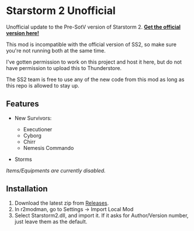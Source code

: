 # Starstorm 2 Unofficial

Unofficial update to the Pre-SotV version of Starstorm 2. **[Get the official version here!](https://thunderstore.io/package/TeamMoonstorm/Starstorm2/)**

This mod is incompatible with the official version of SS2, so make sure you're not running both at the same time.

I've gotten permission to work on this project and host it here, but do not have permission to upload this to Thunderstore.

The SS2 team is free to use any of the new code from this mod as long as this repo is allowed to stay up.

## Features

- New Survivors:
  - Executioner
  - Cyborg
  - Chirr
  - Nemesis Commando
  
 - Storms
 
 *Items/Equipments are currently disabled.*

## Installation

1. Download the latest zip from [Releases](https://github.com/Moffein/Starstorm2Unofficial/releases).
2. In r2modman, go to Settings -> Import Local Mod
3. Select Starstorm2.dll, and import it. If it asks for Author/Version number, just leave them as the default.